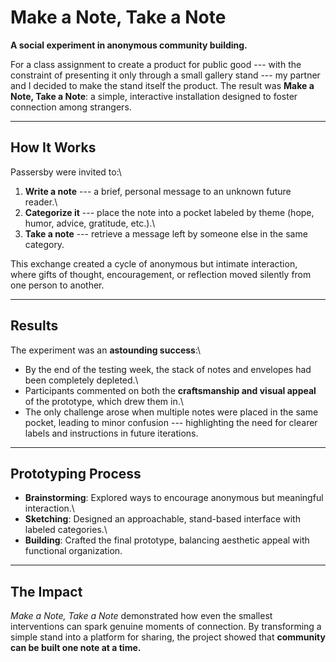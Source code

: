 # Make a Note, Take a Note

**A social experiment in anonymous community building.**

For a class assignment to create a product for public good --- with the
constraint of presenting it only through a small gallery stand --- my
partner and I decided to make the stand itself the product. The result
was **Make a Note, Take a Note**: a simple, interactive installation
designed to foster connection among strangers.

------------------------------------------------------------------------

## How It Works

Passersby were invited to:\
1. **Write a note** --- a brief, personal message to an unknown future
reader.\
2. **Categorize it** --- place the note into a pocket labeled by theme
(hope, humor, advice, gratitude, etc.).\
3. **Take a note** --- retrieve a message left by someone else in the
same category.

This exchange created a cycle of anonymous but intimate interaction,
where gifts of thought, encouragement, or reflection moved silently from
one person to another.

------------------------------------------------------------------------

## Results

The experiment was an **astounding success**:\
- By the end of the testing week, the stack of notes and envelopes had
been completely depleted.\
- Participants commented on both the **craftsmanship and visual appeal**
of the prototype, which drew them in.\
- The only challenge arose when multiple notes were placed in the same
pocket, leading to minor confusion --- highlighting the need for clearer
labels and instructions in future iterations.

------------------------------------------------------------------------

## Prototyping Process

-   **Brainstorming**: Explored ways to encourage anonymous but
    meaningful interaction.\
-   **Sketching**: Designed an approachable, stand-based interface with
    labeled categories.\
-   **Building**: Crafted the final prototype, balancing aesthetic
    appeal with functional organization.

------------------------------------------------------------------------

## The Impact

*Make a Note, Take a Note* demonstrated how even the smallest
interventions can spark genuine moments of connection. By transforming a
simple stand into a platform for sharing, the project showed that
**community can be built one note at a time.**
